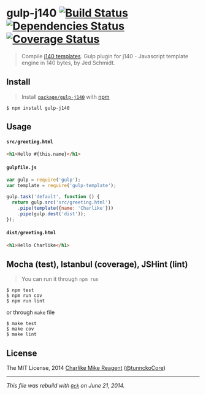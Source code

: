 gulp-j140 [![Build Status](https://travis-ci.org/tunnckoCore/gulp-j140.png)](https://travis-ci.org/tunnckoCore/gulp-j140) [![Dependencies Status](https://david-dm.org/tunnckoCore/gulp-j140/status.svg)](https://david-dm.org/dlau/gulp-j140) [![Coverage Status](https://coveralls.io/repos/tunnckoCore/gulp-j140/badge.png?branch=master)](https://coveralls.io/r/tunnckoCore/gulp-j140?branch=master)
================

> Compile [j140 templates](https://github.com/tunnckoCore/j140). Gulp plugin for j140 - Javascript template engine in 140 bytes, by Jed Schmidt.


## Install
> Install [`package/gulp-j140`](http://npm.im/gulp-j140) with [npm](https://npmjs.org)

```
$ npm install gulp-j140
```


## Usage

#### `src/greeting.html`

```html
<h1>Hello #{this.name}</h1>
```

#### `gulpfile.js`

```js
var gulp = require('gulp');
var template = require('gulp-template');

gulp.task('default', function () {
  return gulp.src('src/greeting.html')
    .pipe(template({name: 'Charlike'}))
    .pipe(gulp.dest('dist'));
});
```

#### `dist/greeting.html`

```html
<h1>Hello Charlike</h1>
```

## Mocha (test), Istanbul (coverage), JSHint (lint)
> You can run it through `npm run`

```
$ npm test
$ npm run cov
$ npm run lint
```
or through `make` file
```
$ make test
$ make cov
$ make lint
```

## License
The MIT License, 2014 [Charlike Mike Reagent](https://github.com/tunnckoCore) ([@tunnckoCore](https://twitter.com/tunnckoCore))
***
_This file was rebuild with [`Ock`](https://github.com/tosckjs/ock) on June 21, 2014._